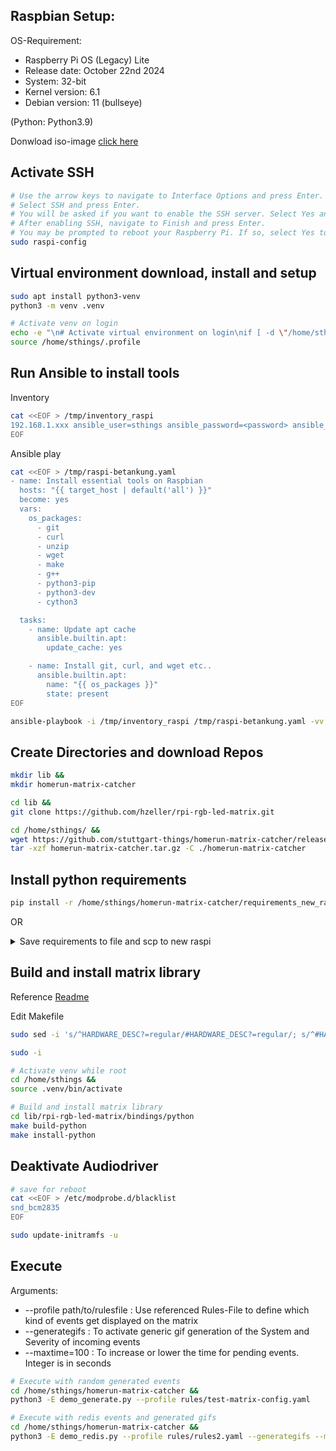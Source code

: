 
## Raspbian Setup:

OS-Requirement:
* Raspberry Pi OS (Legacy) Lite
* Release date: October 22nd 2024
* System: 32-bit
* Kernel version: 6.1
* Debian version: 11 (bullseye)

(Python: Python3.9)

Donwload iso-image [click here](https://downloads.raspberrypi.com/raspios_oldstable_lite_armhf/images/raspios_oldstable_lite_armhf-2024-10-28/2024-10-22-raspios-bullseye-armhf-lite.img.xz)


## Activate SSH

```bash
# Use the arrow keys to navigate to Interface Options and press Enter.
# Select SSH and press Enter.
# You will be asked if you want to enable the SSH server. Select Yes and press Enter.
# After enabling SSH, navigate to Finish and press Enter.
# You may be prompted to reboot your Raspberry Pi. If so, select Yes to reboot.
sudo raspi-config
```

## Virtual environment download, install and setup

```bash
sudo apt install python3-venv
python3 -m venv .venv
```

```bash
# Activate venv on login
echo -e "\n# Activate virtual environment on login\nif [ -d \"/home/sthings/.venv\" ]; then\n    source .venv/bin/activate\nfi" >> /home/sthings/.profile
source /home/sthings/.profile
```

## Run Ansible to install tools

Inventory
```bash
cat <<EOF > /tmp/inventory_raspi
192.168.1.xxx ansible_user=sthings ansible_password=<password> ansible_become_pass=<password> ansible_ssh_common_args='-o StrictHostKeyChecking=no'
EOF
```

Ansible play
```bash
cat <<EOF > /tmp/raspi-betankung.yaml
- name: Install essential tools on Raspbian
  hosts: "{{ target_host | default('all') }}"
  become: yes
  vars:
    os_packages:
      - git
      - curl
      - unzip
      - wget
      - make
      - g++
      - python3-pip
      - python3-dev
      - cython3

  tasks:
    - name: Update apt cache
      ansible.builtin.apt:
        update_cache: yes

    - name: Install git, curl, and wget etc..
      ansible.builtin.apt:
        name: "{{ os_packages }}"
        state: present
EOF
```

```bash
ansible-playbook -i /tmp/inventory_raspi /tmp/raspi-betankung.yaml -vv
```

## Create Directories and download Repos

```bash
mkdir lib &&
mkdir homerun-matrix-catcher
```

```bash
cd lib &&
git clone https://github.com/hzeller/rpi-rgb-led-matrix.git
```

```bash
cd /home/sthings/ &&
wget https://github.com/stuttgart-things/homerun-matrix-catcher/releases/download/0.1.1/homerun-matrix-catcher.tar.gz &&
tar -xzf homerun-matrix-catcher.tar.gz -C ./homerun-matrix-catcher
```

## Install python requirements

```bash
pip install -r /home/sthings/homerun-matrix-catcher/requirements_new_raspi.txt
```

OR

<details><summary>Save requirements to file and scp to new raspi</summary>

```bash
# execute on original raspi
pip freeze > /tmp/requirements_new_raspi.txt
scp /tmp/requirements_new_raspi.txt sthings@192.168.1.xxx:/tmp/requirements_new_raspi.txt

# execute on new raspi
pip install -r /tmp/requirements_new_raspi.txt
```

</details>

## Build and install matrix library

Reference [Readme](https://github.com/hzeller/rpi-rgb-led-matrix/tree/master/bindings/python)

Edit Makefile


```bash
sudo sed -i 's/^HARDWARE_DESC?=regular/#HARDWARE_DESC?=regular/; s/^#HARDWARE_DESC=adafruit-hat-pwm/HARDWARE_DESC=adafruit-hat-pwm/' /home/sthings/lib/rpi-rgb-led-matrix/lib/Makefile
```

```bash
sudo -i
```

```bash
# Activate venv while root
cd /home/sthings &&
source .venv/bin/activate
```

```bash
# Build and install matrix library
cd lib/rpi-rgb-led-matrix/bindings/python
make build-python 
make install-python 
```

## Deaktivate Audiodriver

```bash
# save for reboot
cat <<EOF > /etc/modprobe.d/blacklist
snd_bcm2835
EOF
```

```bash
sudo update-initramfs -u
```

## Execute

Arguments:
* --profile path/to/rulesfile : Use referenced Rules-File to define which kind of events get displayed on the matrix 
* --generategifs              : To activate generic gif generation of the System and Severity of incoming events
* --maxtime=100               : To increase or lower the time for pending events. Integer is in seconds

```bash
# Execute with random generated events
cd /home/sthings/homerun-matrix-catcher &&
python3 -E demo_generate.py --profile rules/test-matrix-config.yaml
```

```bash
# Execute with redis events and generated gifs
cd /home/sthings/homerun-matrix-catcher &&
python3 -E demo_redis.py --profile rules/rules2.yaml --generategifs --maxtime=100 
```
